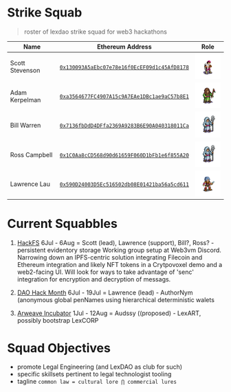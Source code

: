 # Strike Squab
> roster of lexdao strike squad for web3 hackathons

| Name | Ethereum Address | Role |
|----------|:-------------:|:-----:|
| Scott Stevenson | [`0x130093A5aEbc07e78e16f0EcEF09d1c45AfD8178`](https://etherscan.io/address/0x130093A5aEbc07e78e16f0EcEF09d1c45AfD8178) | ![Business Development](https://github.com/gemwise-invests/Meta-Skill/raw/master/asset/img/fisher.png) |
| Adam Kerpelman | [`0xa3564677FC4907A15c9A7EAe1DBc1ae9aC57b8E1`](https://etherscan.io/address/0xb7f49e02552751b249cae86959fd50d887708b1d) | ![Community Druid](https://raw.githubusercontent.com/gemwise-invests/Meta-Skill/master/asset/img/druid.png) | 
| Bill Warren | [`0x7136fbDdD4DFfa2369A9283B6E90A040318011Ca`](https://etherscan.io/address/0x7136fbDdD4DFfa2369A9283B6E90A040318011Ca)    | ![Blockchain Wizard](https://raw.githubusercontent.com/gemwise-invests/Meta-Skill/master/asset/img/white-mage.png) | 
| Ross Campbell | [`0x1C0Aa8cCD568d90d61659F060D1bFb1e6f855A20`](https://etherscan.io/address/0x1c0aa8ccd568d90d61659f060d1bfb1e6f855a20)  | ![Blockchain Wizard](https://raw.githubusercontent.com/gemwise-invests/Meta-Skill/master/asset/img/white-mage.png) |
| Lawrence Lau | [`0x590D24003D5Ec516502db08E01421ba56a5cd611`](https://etherscan.io/address/0x590D24003D5Ec516502db08E01421ba56a5cd611)   | ![Privacy Rogue](https://github.com/gemwise-invests/Meta-Skill/raw/master/asset/img/thief.png)|

# Current Squabbles

1. [HackFS](https://hackfs.com/#schedule) 6Jul - 6Aug = Scott (lead), Lawrence (support), Bill?, Ross? - persistent evidentory storage
     Working group setup at Web3vm Discord.
     Narrowing down an IPFS-centric solution integrating Filecoin and Ethereum integration and likely NFT tokens in a Crytpovoxel demo and a web2-facing UI. 
     Will look for ways to take advantage of 'senc' integration for encryption and decryption of messags.         

2. [DAO Hack Month](https://daohackmonth.org/) 6Jul - 19Jul = Lawrence (lead) - AuthorNym (anonymous global penNames using hierarchical deterministic walets
3.  [Arweave Incubator](https://gitcoin.co/hackathon/arweave/onboard) 1Jul - 12Aug = Audssy ((proposed) - LexART, possibly bootstrap LexCORP

# Squad Objectives

* promote Legal Engineering (and LexDAO as club for such)
* specific skillsets pertinent to legal technologist tooling 
* tagline `common law = cultural lore ⋂ commercial lures`

